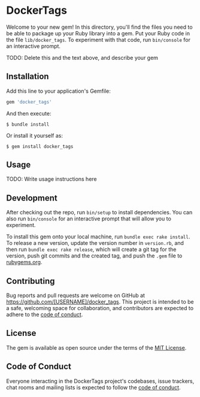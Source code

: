 # DockerTags

Welcome to your new gem! In this directory, you'll find the files you need to be able to package up your Ruby library into a gem. Put your Ruby code in the file `lib/docker_tags`. To experiment with that code, run `bin/console` for an interactive prompt.

TODO: Delete this and the text above, and describe your gem

## Installation

Add this line to your application's Gemfile:

```ruby
gem 'docker_tags'
```

And then execute:

    $ bundle install

Or install it yourself as:

    $ gem install docker_tags

## Usage

TODO: Write usage instructions here

## Development

After checking out the repo, run `bin/setup` to install dependencies. You can also run `bin/console` for an interactive prompt that will allow you to experiment.

To install this gem onto your local machine, run `bundle exec rake install`. To release a new version, update the version number in `version.rb`, and then run `bundle exec rake release`, which will create a git tag for the version, push git commits and the created tag, and push the `.gem` file to [rubygems.org](https://rubygems.org).

## Contributing

Bug reports and pull requests are welcome on GitHub at https://github.com/[USERNAME]/docker_tags. This project is intended to be a safe, welcoming space for collaboration, and contributors are expected to adhere to the [code of conduct](https://github.com/[USERNAME]/docker_tags/blob/master/CODE_OF_CONDUCT.md).

## License

The gem is available as open source under the terms of the [MIT License](https://opensource.org/licenses/MIT).

## Code of Conduct

Everyone interacting in the DockerTags project's codebases, issue trackers, chat rooms and mailing lists is expected to follow the [code of conduct](https://github.com/[USERNAME]/docker_tags/blob/master/CODE_OF_CONDUCT.md).
